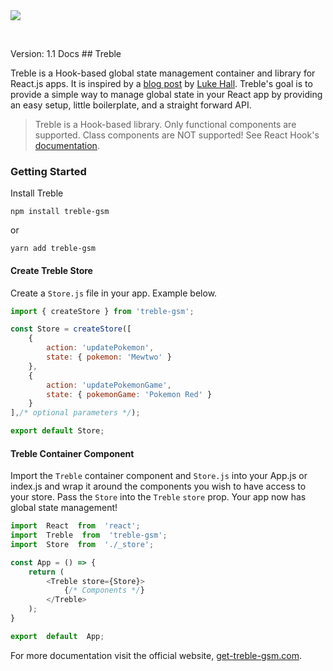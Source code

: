 
<div><img src='https://hjrdave.github.io/get-treble-gsm/static/bd3520df0df3356f8a53c4588b0b285c/f3583/banner-readme.png' /></div>
<p>&nbsp;</p>
Version: 1.1 Docs
## Treble

Treble is a Hook-based global state management container and library for React.js apps. It is inspired by a [blog post](https://medium.com/simply/state-management-with-react-hooks-and-context-api-at-10-lines-of-code-baf6be8302c) by [Luke Hall](https://medium.com/@luke.hall).  Treble's goal is to provide a simple way to manage global state in your React app by providing an easy setup, little boilerplate, and a straight forward API.

>Treble is a Hook-based library.  Only functional components are supported.  Class components are NOT supported! See React Hook's [documentation](https://reactjs.org/docs/hooks-intro.html).


### Getting Started

Install Treble

```
npm install treble-gsm
```
or
```
yarn add treble-gsm
```

#### Create Treble Store
Create a `Store.js` file in your app.  Example below.

```javascript
import { createStore } from 'treble-gsm';

const Store = createStore([
    {
        action: 'updatePokemon',
        state: { pokemon: 'Mewtwo' }
    },
    {
        action: 'updatePokemonGame',
        state: { pokemonGame: 'Pokemon Red' }
    }
],/* optional parameters */);

export default Store;
```

#### Treble Container Component

Import the `Treble` container component and `Store.js` into your App.js or index.js and wrap it around the components you wish to have access to your store. Pass the `Store` into the `Treble` `store` prop. Your app now has global state management!

```javascript
import  React  from  'react';
import  Treble  from  'treble-gsm';
import  Store  from  './_store';

const App = () => {
    return (
        <Treble store={Store}>
            {/* Components */}
        </Treble>
    );
}

export  default  App;
```


For more documentation visit the official website, [get-treble-gsm.com](https://hjrdave.github.io/get-treble-gsm).



